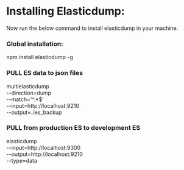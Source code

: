 # Installing Elasticdump:
Now run the below command to install elasticdump in your machine.

### Global installation:
npm install elasticdump -g

### PULL ES data to json files
multielasticdump \
  --direction=dump \
  --match='^.*$' \
  --input=http://localhost:9210 \
  --output=./es_backup


### PULL from production ES to development ES
elasticdump \
  --input=http://localhost:9300 \
  --output=http://localhost:9210 \
  --type=data